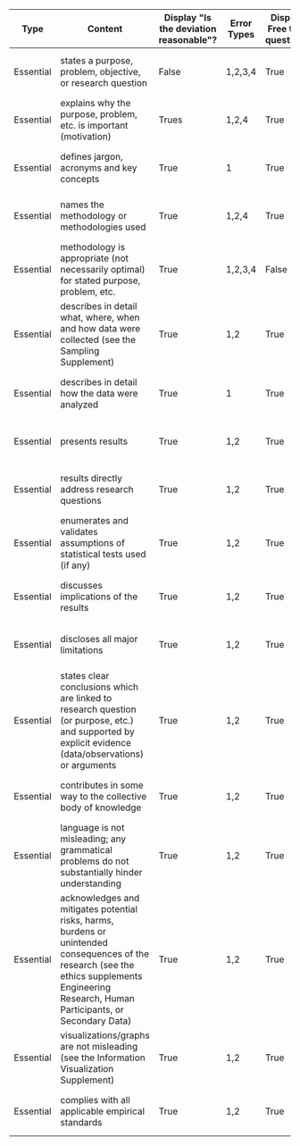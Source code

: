 | Type      | Content                                                                                                                                                                                        | Display "Is the deviation reasonable"? | Error Types | Display Free text question? | Free Text Question Label               |
| --------- | ---------------------------------------------------------------------------------------------------------------------------------------------------------------------------------------------- | -------------------------------------- | ----------- | --------------------------- | -------------------------------------- |
| Essential | states a purpose, problem, objective, or research question                                                                                                                                     | False                                  | 1,2,3,4     | True                        | How can this problem be addressed?     |
| Essential | explains why the purpose, problem, etc. is important (motivation)                                                                                                                              | Trues                                  | 1,2,4       | True                        | How can this problem be addressed?     |
| Essential | defines jargon, acronyms and key concepts                                                                                                                                                      | True                                   | 1           | True                        | List the terms that should be defined: |
| Essential | names the methodology or methodologies used                                                                                                                                                    | True                                   | 1,2,4       | True                        | How can this problem be addressed?     |
| Essential | methodology is appropriate (not necessarily optimal) for stated purpose, problem, etc.                                                                                                         | True                                   | 1,2,3,4     | False                       | How can this problem be addressed?     |
| Essential | describes in detail what, where, when and how data were collected (see the Sampling Supplement)                                                                                                | True                                   | 1,2         | True                        | How can this problem be addressed?     |
| Essential | describes in detail how the data were analyzed                                                                                                                                                 | True                                   | 1           | True                        | How can this problem be addressed?     |
| Essential | presents results                                                                                                                                                                               | True                                   | 1,2         | True                        | How can this problem be addressed?     |
| Essential | results directly address research questions                                                                                                                                                    | True                                   | 1,2         | True                        | How can this problem be addressed?     |
| Essential | enumerates and validates assumptions of statistical tests used (if any)                                                                                                                        | True                                   | 1,2         | True                        | How can this problem be addressed?     |
| Essential | discusses implications of the results                                                                                                                                                          | True                                   | 1,2         | True                        | How can this problem be addressed?     |
| Essential | discloses all major limitations                                                                                                                                                                | True                                   | 1,2         | True                        | How can this problem be addressed?     |
| Essential | states clear conclusions which are linked to research question (or purpose, etc.) and supported by explicit evidence (data/observations) or arguments                                          | True                                   | 1,2         | True                        | How can this problem be addressed?     |
| Essential | contributes in some way to the collective body of knowledge                                                                                                                                    | True                                   | 1,2         | True                        | How can this problem be addressed?     |
| Essential | language is not misleading; any grammatical problems do not substantially hinder understanding                                                                                                 | True                                   | 1,2         | True                        | How can this problem be addressed?     |
| Essential | acknowledges and mitigates potential risks, harms, burdens or unintended consequences of the research (see the ethics supplements Engineering Research, Human Participants, or Secondary Data) | True                                   | 1,2         | True                        | How can this problem be addressed?     |
| Essential | visualizations/graphs are not misleading (see the Information Visualization Supplement)                                                                                                        | True                                   | 1,2         | True                        | How can this problem be addressed?     |
| Essential | complies with all applicable empirical standards                                                                                                                                               | True                                   | 1,2         | True                        | How can this problem be addressed?     |
